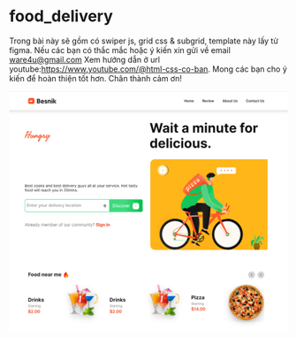 # food_delivery
Trong bài này sẽ gồm có swiper js, grid css & subgrid, template này lấy từ figma.
Nếu các bạn có thắc mắc hoặc ý kiến xin gửi về email ware4u@gmail.com
Xem hướng dẫn ở url youtube:https://www.youtube.com/@html-css-co-ban. Mong các bạn cho ý kiến để hoàn thiện tốt hơn.
Chân thành cảm ơn!

![Alt text](image.png)